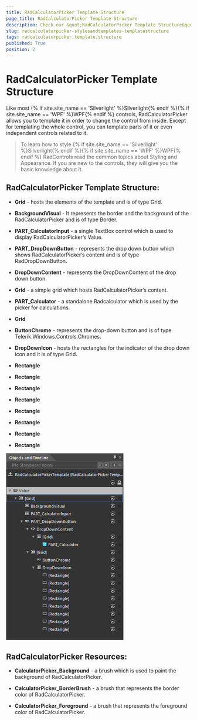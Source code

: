 ```yaml
---
title: RadCalculatorPicker Template Structure
page_title: RadCalculatorPicker Template Structure
description: Check our &quot;RadCalculatorPicker Template Structure&quot; documentation article for the RadCalculator {{ site.framework_name }} control.
slug: radcalculatorpicker-stylesandtemplates-templatestructure
tags: radcalculatorpicker,template,structure
published: True
position: 2
---
```


# RadCalculatorPicker Template Structure



Like most {% if site.site_name == 'Silverlight' %}Silverlight{% endif %}{% if site.site_name == 'WPF' %}WPF{% endif %} controls, RadCalculatorPicker allows you to template it in order to change the control from inside. Except for templating the whole control, you can template parts of it or even independent controls related to it.
		  

>To learn how to style {% if site.site_name == 'Silverlight' %}Silverlight{% endif %}{% if site.site_name == 'WPF' %}WPF{% endif %} RadControls read the common topics about Styling and Appearance. If you are new to the controls, they will give you the basic knowledge about it.
		  

## RadCalculatorPicker Template Structure:

* __Grid__ - hosts the elements of the template and is of type Grid.
				  

* __BackgroundVisual__ - It represents the border and the background of the RadCalculatorPicker and is of type Border.
				  

* __PART_CalculatorInput__ - a single TextBox control which is used to display RadCalculatorPicker’s Value.
				  

* __PART_DropDownButton__ - represents the drop down button which shows RadCalculatorPicker’s content and is of type RadDropDownButton.
				  

* __DropDownContent__ - represents the DropDownContent of the drop down button.
				  

* __Grid__ - a simple grid which hosts RadCalculatorPicker’s content.
				  

* __PART_Calculator__ - a standalone Radcalculator  which is used by the picker for calculations.
				  

* __Grid__

* __ButtonChrome__ - represents the drop-down button and is of type Telerik.Windows.Controls.Chromes.
				  

* __DropDownIcon__ - hosts the rectangles for the indicator of the drop down icon and it is of type Grid.
				  

* __Rectangle__

* __Rectangle__

* __Rectangle__

* __Rectangle__

* __Rectangle__

* __Rectangle__

* __Rectangle__

* __Rectangle__



![Rad Calculator Picker Template Structure](images/RadCalculatorPicker_TemplateStructure.png)

## RadCalculatorPicker Resources:

* __CalculatorPicker_Background__ - a brush which is used to paint the background of RadCalculatorPicker.
			  

* __CalculatorPicker_BorderBrush__ - a brush that represents the border color of RadCalculatorPicker.
			  

* __CalculatorPicker_Foreground__ - a brush that represents the foreground color of RadCalculatorPicker.
			  




